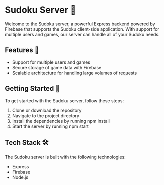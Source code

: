 # Sudoku Server 🧩
Welcome to the Sudoku server, a powerful Express backend powered by Firebase that supports the Sudoku client-side application. With support for multiple users and games, our server can handle all of your Sudoku needs.

## Features 🎨
- Support for multiple users and games
- Secure storage of game data with Firebase
- Scalable architecture for handling large volumes of requests

## Getting Started 🚀
To get started with the Sudoku server, follow these steps:

1. Clone or download the repository
2. Navigate to the project directory
3. Install the dependencies by running npm install
4. Start the server by running npm start

## Tech Stack 🛠
The Sudoku server is built with the following technologies:

- Express
- Firebase
- Node.js

